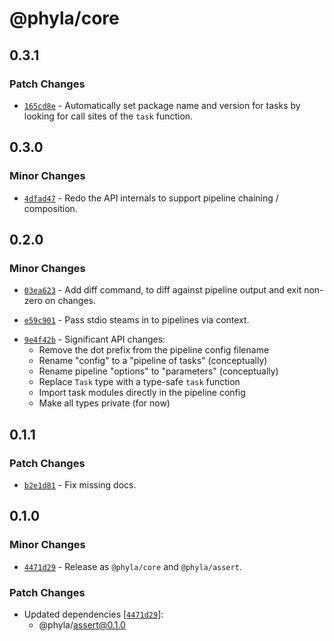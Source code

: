# @phyla/core

## 0.3.1

### Patch Changes

- [`165cd8e`](https://github.com/zioroboco/phyla/commit/165cd8ec4e35fa30031ec40b25f3117fb45a3ab3) - Automatically set package name and version for tasks by looking for call sites of the `task` function.

## 0.3.0

### Minor Changes

- [`4dfad47`](https://github.com/zioroboco/phyla/commit/4dfad47066386853e6c239548fd89109de817638) - Redo the API internals to support pipeline chaining / composition.

## 0.2.0

### Minor Changes

- [`03ea623`](https://github.com/zioroboco/phyla/commit/03ea6237fa2b64cbfa027007602e70cba96f7b7f) - Add diff command, to diff against pipeline output and exit non-zero on changes.

* [`e59c901`](https://github.com/zioroboco/phyla/commit/e59c901631dce91e6226ef21c0ff52f9d2d613a6) - Pass stdio steams in to pipelines via context.

- [`9e4f42b`](https://github.com/zioroboco/phyla/commit/9e4f42bfea8c27c6a63926fee088dec1d7c7251e) - Significant API changes:
  - Remove the dot prefix from the pipeline config filename
  - Rename "config" to a "pipeline of tasks" (conceptually)
  - Rename pipeline "options" to "parameters" (conceptually)
  - Replace `Task` type with a type-safe `task` function
  - Import task modules directly in the pipeline config
  - Make all types private (for now)

## 0.1.1

### Patch Changes

- [`b2e1d81`](https://github.com/zioroboco/phyla/commit/b2e1d81869e86507193c3bfcdaa7a19d9c73cb22) - Fix missing docs.

## 0.1.0

### Minor Changes

- [`4471d29`](https://github.com/zioroboco/phyla/commit/4471d29c81cd20c64905f66c899592dc3ea05768) - Release as `@phyla/core` and `@phyla/assert`.

### Patch Changes

- Updated dependencies [[`4471d29`](https://github.com/zioroboco/phyla/commit/4471d29c81cd20c64905f66c899592dc3ea05768)]:
  - @phyla/assert@0.1.0
